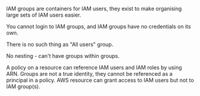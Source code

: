 IAM groups are containers for IAM users, they exist to make organising large sets of IAM users easier.

You cannot login to IAM groups, and IAM groups have no credentials on its own.

There is no such thing as "All users" group.

No nesting - can't have groups within groups.

A policy on a resource can reference IAM users and IAM roles by using ARN. Groups are not a true identity, they cannot be referenced as a principal in a policy. AWS resource can grant access to IAM users but not to IAM group(s).

